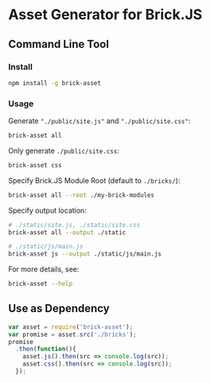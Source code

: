 # Asset Generator for Brick.JS

## Command Line Tool

### Install

```bash
npm install -g brick-asset
```

### Usage

Generate `"./public/site.js"` and `"./public/site.css"`:

```bash
brick-asset all
```

Only generate `./public/site.css`:

```bash
brick-asset css
```

Specify Brick.JS Module Root (default to `./bricks/`):

```bash
brick-asset all --root ./my-brick-modules
```

Specify output location:

```bash
# ./static/site.js, ./static/site.css
brick-asset all --output ./static

# ./static/js/main.js
brick-asset js --output ./static/js/main.js
```

For more details, see:

```bash
brick-asset --help
```

## Use as Dependency

```javascript
var asset = require('brick-asset');
var promise = asset.src('./bricks');
promise
  .then(function(){
    asset.js().then(src => console.log(src));
    asset.css().then(src => console.log(src));
  });
```


